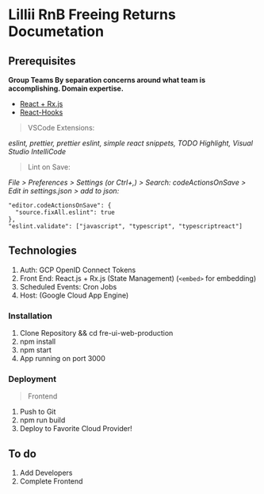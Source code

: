 # Lillii RnB Freeing Returns Documetation

## Prerequisites
**Group Teams By separation concerns around what team is accomplishing. Domain expertise.**

- [React + Rx.js](https://www.netguru.com/blog/react-rxjs)
- [React-Hooks](https://reactjs.org/docs/react-component.html)

> VSCode Extensions:

*eslint, prettier, prettier eslint, simple react snippets,
TODO Highlight, Visual Studio IntelliCode*

> Lint on Save:

*File > Preferences > Settings (or Ctrl+,) > Search: codeActionsOnSave > Edit in settings.json > add to json:*
```
"editor.codeActionsOnSave": {
  "source.fixAll.eslint": true
},
"eslint.validate": ["javascript", "typescript", "typescriptreact"]
```

## Technologies

1. Auth: GCP OpenID Connect Tokens
2. Front End: React.js + Rx.js (State Management) (```<embed>``` for embedding)
3. Scheduled Events: Cron Jobs
4. Host: (Google Cloud App Engine)


### Installation
1. Clone Repository && cd fre-ui-web-production
2. npm install
3. npm start
4. App running on port 3000

### Deployment
> Frontend
1. Push to Git
2. npm run build
3. Deploy to Favorite Cloud Provider!

## To do

1. Add Developers
2. Complete Frontend